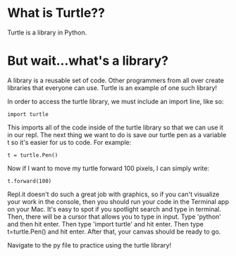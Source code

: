 # What is Turtle??

Turtle is a library in Python.

# But wait...what's a library?

A library is a reusable set of code. Other programmers from all over create libraries that everyone can use. Turtle is an example of one such library!

In order to access the turtle library, we must include an import line, like so:
```
import turtle
```

This imports all of the code inside of the turtle library so that we can use it in our repl.
The next thing we want to do is save our turtle pen as a variable t so it's easier for us to code. For example:
```
t = turtle.Pen()
```

Now if I want to move my turtle forward 100 pixels, I can simply write:
```
t.forward(100)
```

Repl.it doesn't do such a great job with graphics, so if you can't visualize your work in the console, then you should run your code in the Terminal app on your Mac. It's easy to spot if you spotlight search and type in terminal. Then, there will be a cursor that allows you to type in input. Type 'python' and then hit enter. Then type 'import turtle' and hit enter. Then type t=turtle.Pen() and hit enter. After that, your canvas should be ready to go.


Navigate to the py file to practice using the turtle library!

